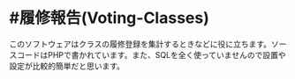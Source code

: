 #履修報告(Voting-Classes)
==============
このソフトウェアはクラスの履修登録を集計するときなどに役に立ちます。ソースコードはPHPで書かれています。また、SQLを全く使っていませんので設置や設定が比較的簡単だと思います。